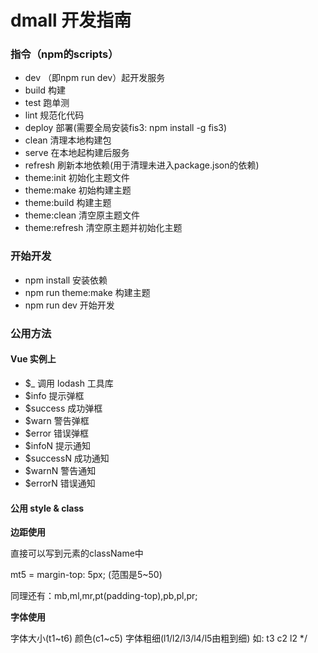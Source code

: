 # dmall 开发指南

### 指令（npm的scripts）
* dev （即npm run dev）起开发服务
* build 构建
* test 跑单测
* lint 规范化代码
* deploy 部署(需要全局安装fis3: npm install -g fis3)
* clean 清理本地构建包
* serve 在本地起构建后服务
* refresh 刷新本地依赖(用于清理未进入package.json的依赖)
* theme:init 初始化主题文件
* theme:make 初始构建主题
* theme:build 构建主题
* theme:clean 清空原主题文件
* theme:refresh 清空原主题并初始化主题

### 开始开发

* npm install 安装依赖
* npm run theme:make 构建主题
* npm run dev 开始开发

### 公用方法

#### Vue 实例上

* $_  调用 lodash 工具库
* $info 提示弹框
* $success 成功弹框
* $warn 警告弹框
* $error 错误弹框
* $infoN 提示通知
* $successN 成功通知
* $warnN 警告通知
* $errorN 错误通知

#### 公用 style & class 

**边距使用**

直接可以写到元素的className中

mt5 = margin-top: 5px; (范围是5~50)

同理还有：mb,ml,mr,pt(padding-top),pb,pl,pr;

**字体使用**

字体大小(t1~t6) 颜色(c1~c5) 字体粗细(l1/l2/l3/l4/l5由粗到细) 如: t3 c2 l2 */